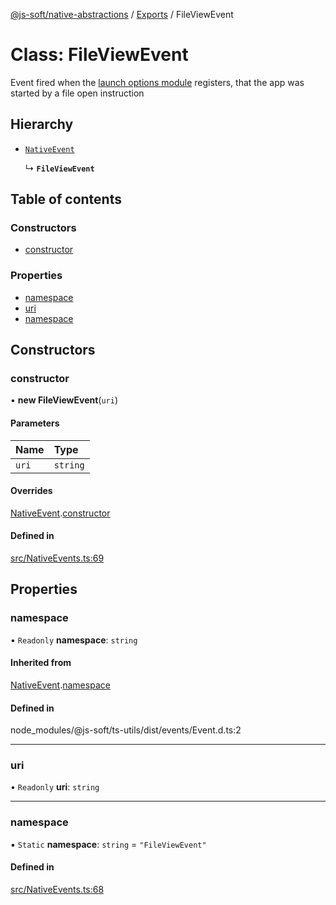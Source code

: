 [@js-soft/native-abstractions](../README.md) / [Exports](../modules.md) / FileViewEvent

# Class: FileViewEvent

Event fired when the [launch options module](./INativeLaunchOptions.md) registers, that the app was started by a file open instruction

## Hierarchy

- [`NativeEvent`](NativeEvent.md)

  ↳ **`FileViewEvent`**

## Table of contents

### Constructors

- [constructor](FileViewEvent.md#constructor)

### Properties

- [namespace](FileViewEvent.md#namespace)
- [uri](FileViewEvent.md#uri)
- [namespace](FileViewEvent.md#namespace)

## Constructors

### constructor

• **new FileViewEvent**(`uri`)

#### Parameters

| Name | Type |
| :------ | :------ |
| `uri` | `string` |

#### Overrides

[NativeEvent](NativeEvent.md).[constructor](NativeEvent.md#constructor)

#### Defined in

[src/NativeEvents.ts:69](https://github.com/js-soft/ts-native-access/blob/20019e8/packages/abstractions/src/NativeEvents.ts#L69)

## Properties

### namespace

• `Readonly` **namespace**: `string`

#### Inherited from

[NativeEvent](NativeEvent.md).[namespace](NativeEvent.md#namespace)

#### Defined in

node_modules/@js-soft/ts-utils/dist/events/Event.d.ts:2

___

### uri

• `Readonly` **uri**: `string`

___

### namespace

▪ `Static` **namespace**: `string` = `"FileViewEvent"`

#### Defined in

[src/NativeEvents.ts:68](https://github.com/js-soft/ts-native-access/blob/20019e8/packages/abstractions/src/NativeEvents.ts#L68)
